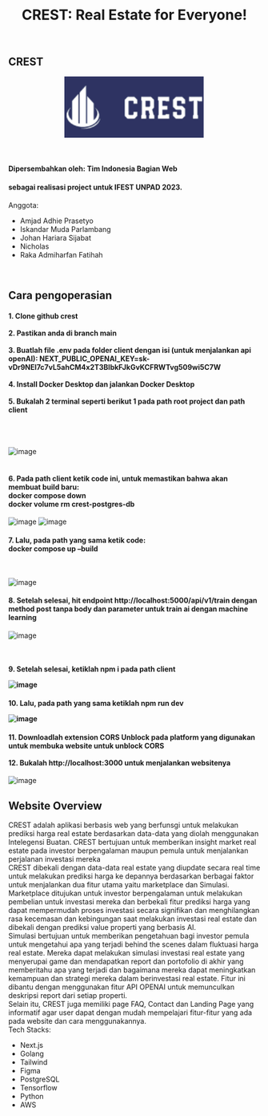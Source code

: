 <h1 align="center">
  <br>
  CREST: Real Estate for Everyone!
  <br>
  <br>
</h1>

## CREST

<p align= "center">
  <img width="280" src="https://github.com/RakaAdmiharfan/CREST/blob/main/client/public/Home/Logo.png">
</p>

<br>
<h4>Dipersembahkan oleh: Tim Indonesia Bagian Web</h4>
<h4>sebagai realisasi project untuk IFEST UNPAD 2023.</h4>

Anggota:
<ul>
  <li>Amjad Adhie Prasetyo</li>
  <li>Iskandar Muda Parlambang</li>
  <li>Johan Hariara Sijabat</li>
  <li>Nicholas</li>
  <li>Raka Admiharfan Fatihah</li>
</ul>
<br>

## Cara pengoperasian

<h4>1.	Clone github crest
  <br>
  <br>
2.	Pastikan anda di branch main
  <br>
  <br>
3.	Buatlah file .env pada folder client dengan isi (untuk menjalankan api openAI):
NEXT_PUBLIC_OPENAI_KEY=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
  <br>
  <br>
4.	Install Docker Desktop dan jalankan Docker Desktop
  <br>
  <br>
5.	Bukalah 2 terminal seperti berikut 1 pada path root project dan path client</h4>
<br>
<br>

![image](https://github.com/RakaAdmiharfan/CREST/assets/69570302/f06c5146-d562-4f05-b67f-04788aae32a9)
<br>
<br>
<h4>
6.	Pada path client ketik code ini, untuk memastikan bahwa akan membuat build baru:
  <br>
docker compose down
  <br>
docker volume rm crest-postgres-db
  <br>
  </h4>
  
 ![image](https://github.com/RakaAdmiharfan/CREST/assets/69570302/91ca4a65-771c-4516-bda4-5b413d7bca65)
![image](https://github.com/RakaAdmiharfan/CREST/assets/69570302/e444a010-f919-473d-8b99-c40eafddf3b8)

<h4>
7.	Lalu, pada path yang sama ketik code:
   <br>
docker compose up –build
</h4>
<br>

![image](https://github.com/RakaAdmiharfan/CREST/assets/69570302/bc548c69-0ea4-48a4-9abd-f71847bc82d7)

 <h4>
8.	Setelah selesai, hit endpoint http://localhost:5000/api/v1/train dengan method post tanpa body dan parameter untuk train ai dengan machine learning
   <br>
 </h4>
   
   ![image](https://github.com/RakaAdmiharfan/CREST/assets/69570302/b41b2e74-3445-4659-b18f-dea5eb000aae)

 <br>
 <h4>
9.	Setelah selesai, ketiklah npm i pada path client
<br>
   
 ![image](https://github.com/RakaAdmiharfan/CREST/assets/69570302/2bfceccf-4984-4dc2-997d-052f69b79bcd)
 </h4>

 <h4>
10.	Lalu, pada path yang sama ketiklah npm run dev
   <br>
   
 ![image](https://github.com/RakaAdmiharfan/CREST/assets/69570302/cb3925aa-0d35-41f8-a704-b755975c6e56)
 
 </h4>

 <h4>
11.	Downloadlah extension CORS Unblock pada platform yang digunakan untuk membuka website untuk unblock CORS
<br><br>
   12.	Bukalah http://localhost:3000 untuk menjalankan websitenya
 </h4>

![image](https://github.com/RakaAdmiharfan/CREST/assets/69570302/89d2acc3-65b8-46ba-a15b-158ab74c4d84)
## Website Overview
CREST adalah aplikasi berbasis web yang berfunsgi untuk melakukan prediksi harga real estate berdasarkan data-data yang diolah menggunakan Intelegensi Buatan. CREST bertujuan untuk memberikan insight market real estate pada investor berpengalaman maupun pemula untuk menjalankan perjalanan investasi mereka
<br>
CREST dibekali dengan data-data real estate yang diupdate secara real time untuk melakukan prediksi harga ke depannya berdasarkan berbagai faktor untuk menjalankan dua fitur utama yaitu marketplace dan Simulasi.
<br>
Marketplace ditujukan untuk investor berpengalaman untuk melakukan pembelian untuk investasi mereka dan berbekali fitur prediksi harga yang dapat mempermudah proses investasi secara signifikan dan menghilangkan rasa kecemasan dan kebingungan saat melakukan investasi real estate dan dibekali dengan prediksi value properti yang berbasis AI.
<br>
Simulasi bertujuan untuk memberikan pengetahuan bagi investor pemula untuk mengetahui apa yang terjadi behind the scenes dalam fluktuasi harga real estate. Mereka dapat melakukan simulasi investasi real estate yang menyerupai game dan mendapatkan report dan portofolio di akhir yang memberitahu apa yang terjadi dan bagaimana mereka dapat meningkatkan kemampuan dan strategi mereka dalam berinvestasi real estate. Fitur ini dibantu dengan menggunakan fitur API OPENAI untuk memunculkan deskripsi report dari setiap properti.
<br>
Selain itu, CREST juga memiliki page FAQ, Contact dan Landing Page yang informatif agar user dapat dengan mudah mempelajari fitur-fitur yang ada pada website dan cara menggunakannya.
<br>
Tech Stacks:
<ul>
  <li>Next.js</li>
  <li>Golang</li>
  <li>Tailwind</li>
  <li>Figma</li>
  <li>PostgreSQL</li>
  <li>Tensorflow</li>
  <li>Python</li>
  <li>AWS</li>
</ul>
